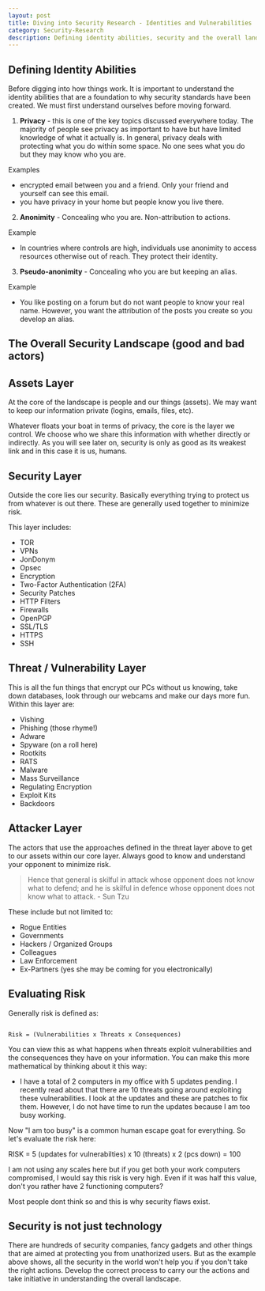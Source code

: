 ```yaml
---
layout: post
title: Diving into Security Research - Identities and Vulnerabilities
category: Security-Research
description: Defining identity abilities, security and the overall landscape.
---
```


## Defining Identity Abilities
Before digging into how things work. It is important to understand the identity abilities that are a foundation to why security standards have been created. We must first understand ourselves before moving forward.

1. <strong>Privacy</strong> - this is one of the key topics discussed everywhere today. The majority of people see privacy as important to have but have limited knowledge of what it actually is. In general, privacy deals with protecting what you do within some space. No one sees what you do but they may know who you are. 

Examples
- encrypted email between you and a friend. Only your friend and yourself can see this email.
- you have privacy in your home but people know you live there.  

2. <strong>Anonimity</strong> - Concealing who you are. Non-attribution to actions.

Example
- In countries where controls are high, individuals use anonimity to access resources otherwise out of reach. They protect their identity.

3. <strong>Pseudo-anonimity</strong> - Concealing who you are but keeping an alias. 

Example
- You like posting on a forum but do not want people to know your real name. However, you want the attribution of the posts you create so you develop an alias.

## The Overall Security Landscape (good and bad actors)

## Assets Layer
At the core of the landscape is people and our things (assets). We may want to keep our information private (logins, emails, files, etc). 

Whatever floats your boat in terms of privacy, the core is the layer we control. We choose who we share this information with whether directly or indirectly. As you will see later on, security is only as good as its weakest link and in this case it is us, humans. 

## Security Layer
Outside the core lies our security. Basically everything trying to protect us from whatever is out there. These are generally used together to minimize risk. 

This layer includes:
- TOR
- VPNs
- JonDonym
- Opsec
- Encryption
- Two-Factor Authentication (2FA)
- Security Patches
- HTTP Filters
- Firewalls
- OpenPGP
- SSL/TLS
- HTTPS
- SSH

## Threat / Vulnerability Layer
This is all the fun things that encrypt our PCs without us knowing, take down databases, look through our webcams and make our days more fun. Within this layer are:

- Vishing
- Phishing (those rhyme!)
- Adware
- Spyware (on a roll here)
- Rootkits
- RATS
- Malware
- Mass Surveillance
- Regulating Encryption
- Exploit Kits
- Backdoors

## Attacker Layer
The actors that use the approaches defined in the threat layer above to get to our assets within our core layer. Always good to know and understand your opponent to minimize risk. 

> Hence that general is skilful in attack whose opponent does not know what to defend; and he is skilful in defence whose opponent does not know what to attack. - Sun Tzu

These include but not limited to:
- Rogue Entities
- Governments
- Hackers / Organized Groups 
- Colleagues
- Law Enforcement
- Ex-Partners (yes she may be coming for you electronically)

## Evaluating Risk
Generally risk is defined as:

```

Risk = (Vulnerabilities x Threats x Consequences)

```

You can view this as what happens when threats exploit vulnerabilities and the consequences they have on your information. You can make this more mathematical by thinking about it this way:

- I have a total of 2 computers in my office with 5 updates pending. I recently read about that there are 10 threats going around exploiting these vulnerabilities. I look at the updates and these are patches to fix them. However, I do not have time to run the updates because I am too busy working.

Now "I am too busy" is a common human escape goat for everything. So let's evaluate the risk here:

RISK = 5 (updates for vulnerabilties) x 10 (threats) x 2 (pcs down) = 100

I am not using any scales here but if you get both your work computers compromised, I would say this risk is very high. Even if it was half this value, don't you rather have 2 functioning computers?

Most people dont think so and this is why security flaws exist.

## Security is not just technology
There are hundreds of security companies, fancy gadgets and other things that are aimed at protecting you from unathorized users. But as the example above shows, all the security in the world won't help you if you don't take the right actions. Develop the correct process to carry our the actions and take initiative in understanding the overall landscape.














